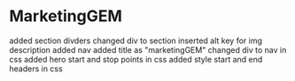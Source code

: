 # MarketingGEM
added section divders 
changed div to section
inserted alt key for img description
added nav 
added title as "marketingGEM"
changed div to nav in css
added hero start and stop points in css
added style start and end headers in css
